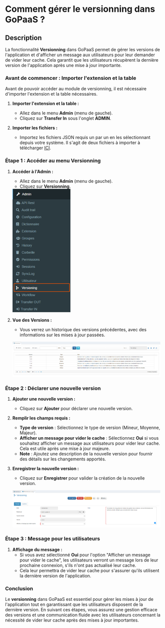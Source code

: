 # Comment gérer le versionning dans GoPaaS ?

## Description

La fonctionnalité **Versionning** dans GoPaaS permet de gérer les versions de l'application et d'afficher un message aux utilisateurs pour leur demander de vider leur cache. Cela garantit que les utilisateurs récupèrent la dernière version de l'application après une mise à jour importante.

### Avant de commencer : Importer l'extension et la table

Avant de pouvoir accéder au module de versionning, il est nécessaire d'importer l'extension et la table nécessaires.

1. **Importer l'extension et la table :**
   - Allez dans le menu **Admin** (menu de gauche).
   - Cliquez sur **Transfer In** sous l'onglet **ADMIN**.
   
2. **Importer les fichiers :**
   - Importez les fichiers JSON requis un par un en les sélectionnant depuis votre système. Il s'agit de deux fichiers à importer à télécharger [ICI](https://drive.google.com/file/d/1_QcZ1tiHdVX5xQBaVmQkmEARi0yrLWgQ/view).

### Étape 1 : Accéder au menu Versionning

1. **Accéder à l'Admin :**
   - Allez dans le menu **Admin** (menu de gauche).
   - Cliquez sur **Versionning**.

   <img src="images/image.png" height="400px"/>
    <!-- ![screenshot](./images/image.png)-->

2. **Vue des Versions :**
   - Vous verrez un historique des versions précédentes, avec des informations sur les mises à jour passées.

   ![screenshot](./images/image1.png)

### Étape 2 : Déclarer une nouvelle version

1. **Ajouter une nouvelle version :**
   - Cliquez sur **Ajouter** pour déclarer une nouvelle version.

2. **Remplir les champs requis :**
   - **Type de version** : Sélectionnez le type de version (Mineur, Moyenne, Majeur).
   - **Afficher un message pour vider le cache** : Sélectionnez **Oui** si vous souhaitez afficher un message aux utilisateurs pour vider leur cache. Cela est utile après une mise à jour majeure.
   - **Note** : Ajoutez une description de la nouvelle version pour fournir des détails sur les changements apportés.

3. **Enregistrer la nouvelle version :**
   - Cliquez sur **Enregistrer** pour valider la création de la nouvelle version.

   ![screenshot](./images/image2.png)

### Étape 3 : Message pour les utilisateurs

1. **Affichage du message :**
   - Si vous avez sélectionné **Oui** pour l'option "Afficher un message pour vider le cache", les utilisateurs verront un message lors de leur prochaine connexion, s'ils n'ont pas actualisé leur cache.
   - Cela leur permettra de vider leur cache pour s'assurer qu'ils utilisent la dernière version de l'application.

### Conclusion

Le **versionning** dans GoPaaS est essentiel pour gérer les mises à jour de l'application tout en garantissant que les utilisateurs disposent de la dernière version. En suivant ces étapes, vous assurez une gestion efficace des versions et une communication fluide avec les utilisateurs concernant la nécessité de vider leur cache après des mises à jour importantes.